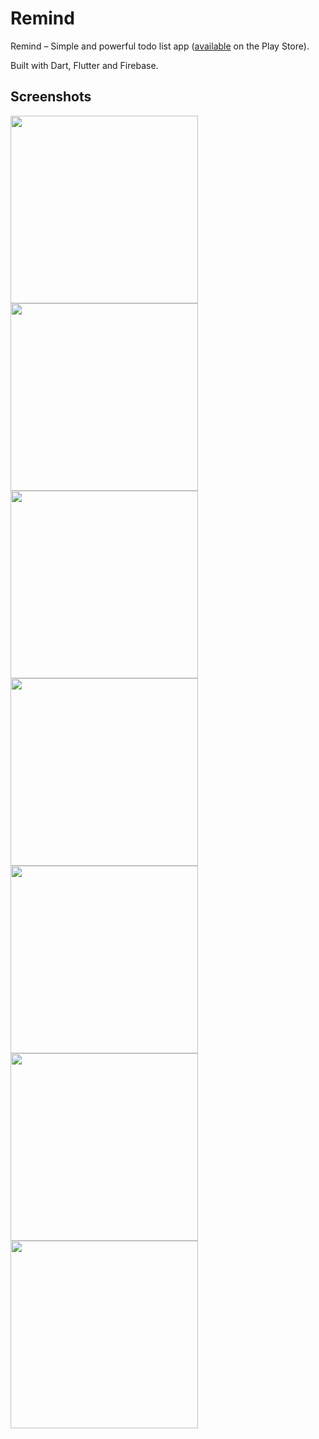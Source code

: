 # Remind

Remind – Simple and powerful todo list app ([available](https://play.google.com/store/apps/details?id=com.remind.remind) on the Play Store).

Built with Dart, Flutter and Firebase.

## Screenshots

<img src="screenshots/screenshot1.png" width="300">

<img src="screenshots/screenshot2.png" width="300">

<img src="screenshots/screenshot3.png" width="300">

<img src="screenshots/screenshot4.png" width="300">

<img src="screenshots/screenshot5.png" width="300">

<img src="screenshots/screenshot6.png" width="300">

<img src="screenshots/screenshot7.png" width="300">